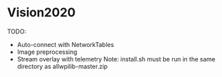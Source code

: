 # Vision2020
TODO:
* Auto-connect with NetworkTables
* Image preprocessing
* Stream overlay with telemetry
Note: install.sh must be run in the same directory as allwpilib-master.zip